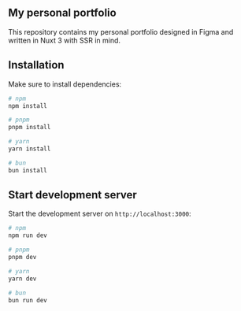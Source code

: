 ## My personal portfolio
This repository contains my personal portfolio designed in Figma and written in Nuxt 3 with SSR in mind. 

## Installation

Make sure to install dependencies:

```bash
# npm
npm install

# pnpm
pnpm install

# yarn
yarn install

# bun
bun install
```

## Start development server

Start the development server on `http://localhost:3000`:

```bash
# npm
npm run dev

# pnpm
pnpm dev

# yarn
yarn dev

# bun
bun run dev
```
